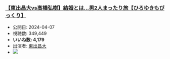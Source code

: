 ### [【東出昌大vs高橋弘樹】結婚とは…男2人まったり旅【ひろゆきもびっくり】](https://www.youtube.com/watch?v=-s9bnb6Fnkw)
-   公開日: 2024-04-07
-   視聴数: 349,449
-   **いいね数: 4,179**
-   出演者: [東出昌大](/rehacq_fan/people/東出昌大 "wikilink")
- [![](https://img.youtube.com/vi/-s9bnb6Fnkw/hqdefault.jpg)](https://www.youtube.com/watch?v=-s9bnb6Fnkw)
